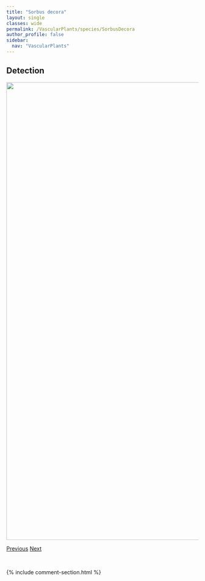 ```yaml
---
title: "Sorbus decora"
layout: single
classes: wide
permalink: /VascularPlants/species/SorbusDecora
author_profile: false
sidebar:
  nav: "VascularPlants"
---
```


<h2>Detection</h2>

<a href="https://drive.google.com/uc?export=view&id=1AxuBCejkenT-wNDWtNtw0gR-aSa1ZX0O">
<img src="https://drive.google.com/uc?export=view&id=1AxuBCejkenT-wNDWtNtw0gR-aSa1ZX0O" height = "1200" width = "800">
</a>


<a href="/DevelopmentWebsite/VascularPlants/species/SorbariaSorbifolia" class="pagination--pager" title="Sorbaria sorbifolia">Previous</a> <a href="/DevelopmentWebsite/VascularPlants/species/SorbusScopulina" class="pagination--pager" title="Sorbus scopulina">Next</a>

<p>&nbsp;</p>

{% include comment-section.html %}
